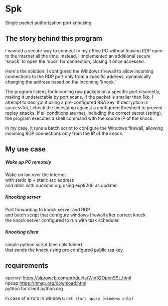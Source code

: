 # Spk
Single packet authorization port knocking

## The story behind this program
I wanted a secure way to connect to my office PC without leaving RDP open to the internet all the time. Instead, I implemented an additional secure 'knock' to open the 'door' for connection, closing it once accessed.

Here's the solution: I configured the Windows firewall to allow incoming connections to the RDP port only from a specific address, dynamically changing the address based on the incoming 'knock.'

The program listens for incoming raw packets on a specific port discreetly, making it undetectable by port scans. If the packet is smaller than 1kb, I attempt to decrypt it using a pre-configured RSA key. If decryption is successful, I check the timestamp against a configured threshold to prevent replay attacks. If all conditions are met, including the correct secret (string), the program executes a shell command with the source IP of the knock.

In my case, it runs a batch script to configure the Windows firewall, allowing incoming RDP connections only from the IP of the knock.

## My use case
##### Wake up PC remotely
Wake on lan over the internet  
with static ip + static arp address  
and ddns with duckdns.org using esp8266 as updater.  
##### Knocking server  
Port forwarding to knock server and RDP  
and batch script that configure windows firewall after correct knock  
the knock server configured to run with task scheduler.  

##### Knocking client
simple python script (see utils folder)  
that sends the knock using pre configured public rsa key.  

## requirements
openssl https://slproweb.com/products/Win32OpenSSL.html  
npcap https://nmap.org/download.html  
python for client python.org

in case of errors in windows: `net start npcap (windows only)`





